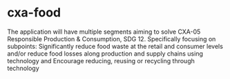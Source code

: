 # cxa-food
The application will have multiple segments aiming to solve CXA-05 Responsible Production & Consumption, SDG 12. Specifically focusing on subpoints:
Significantly reduce food waste at the retail and consumer levels and/or reduce food losses along production and supply chains using technology and
Encourage reducing, reusing or recycling through technology
